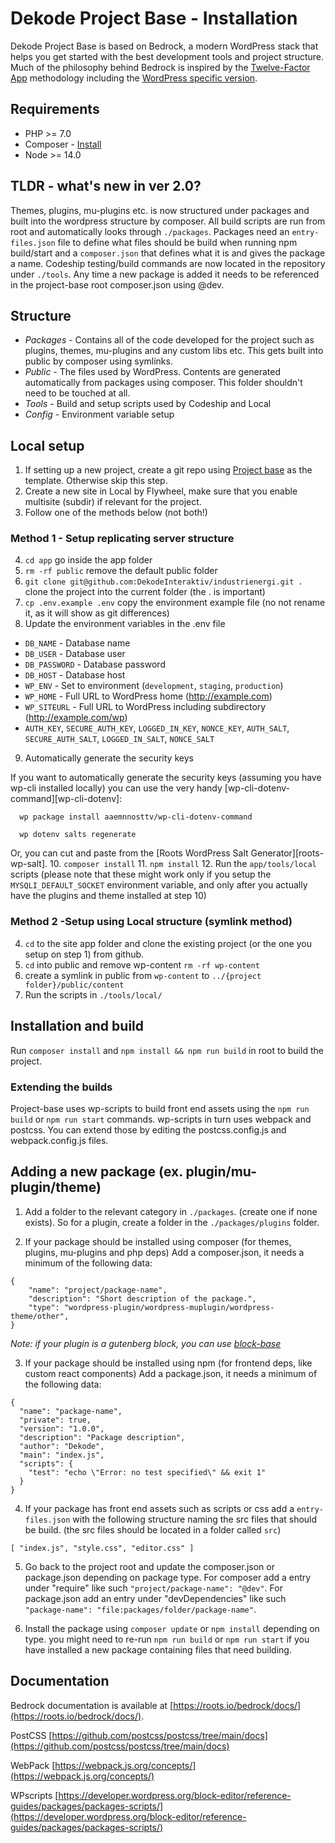 # Dekode Project Base - Installation

Dekode Project Base is based on Bedrock, a modern WordPress stack that helps you get started with the best development tools and project structure.
Much of the philosophy behind Bedrock is inspired by the [Twelve-Factor App](http://12factor.net/) methodology including the [WordPress specific version](https://roots.io/twelve-factor-wordpress/).

## Requirements

* PHP >= 7.0
* Composer - [Install](https://getcomposer.org/doc/00-intro.md#installation-linux-unix-osx)
* Node >= 14.0

## TLDR - what's new in ver 2.0?
Themes, plugins, mu-plugins etc. is now structured under packages and built into the wordpress structure by composer. All build scripts are run from root and automatically looks through `./packages`. Packages need an `entry-files.json` file to define what files should be build when running npm build/start and a `composer.json` that defines what it is and gives the package a name. Codeship testing/build commands are now located in the repository under `./tools`. Any time a new package is added it needs to be referenced in the project-base root composer.json using @dev.

## Structure

- *Packages* - Contains all of the code developed for the project such as plugins, themes, mu-plugins and any custom libs etc. This gets built into public by composer using symlinks.
- *Public* - The files used by WordPress. Contents are generated automatically from packages using composer. This folder shouldn't need to be touched at all.
- *Tools* - Build and setup scripts used by Codeship and Local
- *Config* - Environment variable setup

## Local setup
1. If setting up a new project, create a git repo using [Project base](https://github.com/DekodeInteraktiv/project-base) as the template. Otherwise skip this step.
2. Create a new site in Local by Flywheel, make sure that you enable multisite (subdir) if relevant for the project.
3. Follow one of the methods below (not both!)

### Method 1 - Setup replicating server structure
4. `cd app` go inside the app folder
5. `rm -rf public` remove the default public folder
6. `git clone git@github.com:DekodeInteraktiv/industrienergi.git .` clone the project into the current folder (the . is important)
7. `cp .env.example .env` copy the environment example file (no not rename it, as it will show as git differences)
8. Update the environment variables in the .env file

  * `DB_NAME` - Database name
  * `DB_USER` - Database user
  * `DB_PASSWORD` - Database password
  * `DB_HOST` - Database host
  * `WP_ENV` - Set to environment (`development`, `staging`, `production`)
  * `WP_HOME` - Full URL to WordPress home (http://example.com)
  * `WP_SITEURL` - Full URL to WordPress including subdirectory (http://example.com/wp)
  * `AUTH_KEY`, `SECURE_AUTH_KEY`, `LOGGED_IN_KEY`, `NONCE_KEY`, `AUTH_SALT`, `SECURE_AUTH_SALT`, `LOGGED_IN_SALT`, `NONCE_SALT`

9. Automatically generate the security keys

  If you want to automatically generate the security keys (assuming you have wp-cli installed locally) you can use the very handy [wp-cli-dotenv-command][wp-cli-dotenv]:

      wp package install aaemnnosttv/wp-cli-dotenv-command

      wp dotenv salts regenerate

  Or, you can cut and paste from the [Roots WordPress Salt Generator][roots-wp-salt].
10. `composer install`
11. `npm install`
12. Run the `app/tools/local` scripts (please note that these might work only if you setup the `MYSQLI_DEFAULT_SOCKET` environment variable, and only after you actually have the plugins and theme installed at step 10)

### Method 2 -Setup using Local structure (symlink method)

4. `cd` to the site app folder and clone the existing project (or the one you setup on step 1) from github.
5. `cd` into public and remove wp-content `rm -rf wp-content`
6. create a symlink in public from `wp-content` to `../{project folder}/public/content`
7. Run the scripts in `./tools/local/`

## Installation and build
Run `composer install` and `npm install && npm run build` in root to build the project.

### Extending the builds
Project-base uses wp-scripts to build front end assets using the `npm run build` or `npm run start` commands. wp-scripts in turn uses webpack and postcss. You can extend those by editing the postcss.config.js and webpack.config.js files.

## Adding a new package (ex. plugin/mu-plugin/theme)
1. Add a folder to the relevant category in `./packages`. (create one if none exists). So for a plugin, create a folder in the `./packages/plugins` folder.

2. If your package should be installed using composer (for themes, plugins, mu-plugins and php deps) Add a composer.json, it needs a minimum of the following data:
```
{
	"name": "project/package-name",
	"description": "Short description of the package.",
	"type": "wordpress-plugin/wordpress-muplugin/wordpress-theme/other",
}
```
*Note: if your plugin is a gutenberg block, you can use [block-base](https://github.com/DekodeInteraktiv/block-base)*

3. If your package should be installed using npm (for frontend deps, like custom react components) Add a package.json, it needs a minimum of the following data:
```
{
  "name": "package-name",
  "private": true,
  "version": "1.0.0",
  "description": "Package description",
  "author": "Dekode",
  "main": "index.js",
  "scripts": {
    "test": "echo \"Error: no test specified\" && exit 1"
  }
}
```

4. If your package has front end assets such as scripts or css add a `entry-files.json` with the following structure naming the src files that should be build. (the src files should be located in a folder called `src`)
```
[ "index.js", "style.css", "editor.css" ]
```

5. Go back to the project root and update the composer.json or package.json depending on package type. For composer add a entry under "require" like such `"project/package-name": "@dev"`. For package.json add an entry under "devDependencies" like such `"package-name": "file:packages/folder/package-name"`.

6. Install the package using `composer update` or `npm install` depending on type. you might need to re-run `npm run build` or `npm run start` if you have installed a new package containing files that need building.

## Documentation
Bedrock documentation is available at [https://roots.io/bedrock/docs/](https://roots.io/bedrock/docs/).

PostCSS [https://github.com/postcss/postcss/tree/main/docs](https://github.com/postcss/postcss/tree/main/docs)

WebPack [https://webpack.js.org/concepts/](https://webpack.js.org/concepts/)

WPscripts [https://developer.wordpress.org/block-editor/reference-guides/packages/packages-scripts/](https://developer.wordpress.org/block-editor/reference-guides/packages/packages-scripts/)
